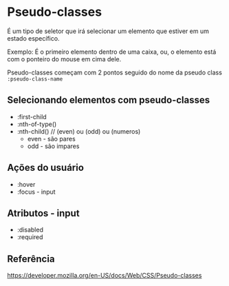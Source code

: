 # Pseudo-classes

É um tipo de seletor que irá selecionar um elemento que estiver em um estado específico.

Exemplo: É o primeiro elemento dentro de uma caixa, ou, o elemento está com o ponteiro do mouse em cima dele.

Pseudo-classes começam com 2 pontos seguido do nome da pseudo class
`:pseudo-class-name`

## Selecionando elementos com pseudo-classes

* :first-child
* :nth-of-type()
* :nth-child() // (even) ou (odd) ou (numeros)
    * even - são pares
    * odd - são impares

## Ações do usuário

* :hover
* :focus - input

## Atributos - input

* :disabled
* :required

## Referência 

https://developer.mozilla.org/en-US/docs/Web/CSS/Pseudo-classes